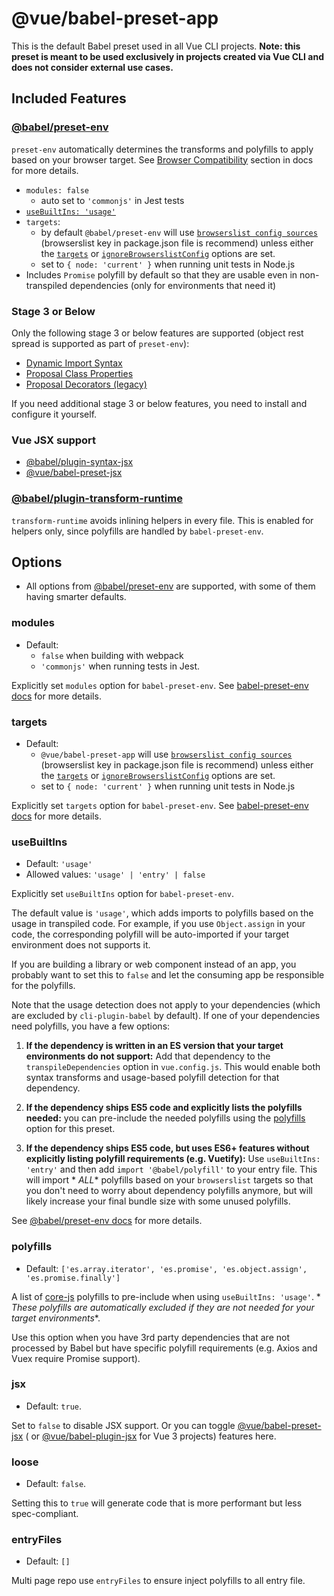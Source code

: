 # @vue/babel-preset-app

This is the default Babel preset used in all Vue CLI projects. **Note: this preset is meant to be used exclusively in
projects created via Vue CLI and does not consider external use cases.**

## Included Features

### [@babel/preset-env](https://new.babeljs.io/docs/en/next/babel-preset-env.html)

`preset-env` automatically determines the transforms and polyfills to apply based on your browser target.
See [Browser Compatibility](https://cli.vuejs.org/guide/browser-compatibility.html) section in docs for more details.

- `modules: false`
    - auto set to `'commonjs'` in Jest tests
- [`useBuiltIns: 'usage'`](#usebuiltins)
- `targets`:
    - by default `@babel/preset-env` will use [
      `browserslist config sources`](https://github.com/browserslist/browserslist#queries) (browserslist key in
      package.json file is recommend) unless either the [`targets`](https://babeljs.io/docs/en/babel-preset-env#targets)
      or [`ignoreBrowserslistConfig`](https://babeljs.io/docs/en/babel-preset-env#ignorebrowserslistconfig) options are
      set.
    - set to `{ node: 'current' }` when running unit tests in Node.js
- Includes `Promise` polyfill by default so that they are usable even in non-transpiled dependencies (only for
  environments that need it)

### Stage 3 or Below

Only the following stage 3 or below features are supported (object rest spread is supported as part of `preset-env`):

- [Dynamic Import Syntax](https://github.com/tc39/proposal-dynamic-import)
- [Proposal Class Properties](https://babeljs.io/docs/en/next/babel-plugin-proposal-class-properties.html)
- [Proposal Decorators (legacy)](https://babeljs.io/docs/en/next/babel-plugin-proposal-decorators.html)

If you need additional stage 3 or below features, you need to install and configure it yourself.

### Vue JSX support

- [@babel/plugin-syntax-jsx](https://github.com/babel/babel/tree/master/packages/babel-plugin-syntax-jsx)
- [@vue/babel-preset-jsx](https://github.com/vuejs/jsx)

### [@babel/plugin-transform-runtime](https://github.com/babel/babel/tree/master/packages/babel-plugin-transform-runtime)

`transform-runtime` avoids inlining helpers in every file. This is enabled for helpers only, since polyfills are handled
by `babel-preset-env`.

## Options

- All options from [@babel/preset-env](https://babeljs.io/docs/en/next/babel-preset-env.html) are supported, with some
  of them having smarter defaults.

### modules

- Default:
    - `false` when building with webpack
    - `'commonjs'` when running tests in Jest.

Explicitly set `modules` option for `babel-preset-env`.
See [babel-preset-env docs](https://github.com/babel/babel/tree/master/packages/babel-preset-env#modules) for more
details.

### targets

- Default:
    - `@vue/babel-preset-app` will use [
      `browserslist config sources`](https://github.com/browserslist/browserslist#queries) (browserslist key in
      package.json file is recommend) unless either the [`targets`](https://babeljs.io/docs/en/babel-preset-env#targets)
      or [`ignoreBrowserslistConfig`](https://babeljs.io/docs/en/babel-preset-env#ignorebrowserslistconfig) options are
      set.
    - set to `{ node: 'current' }` when running unit tests in Node.js

Explicitly set `targets` option for `babel-preset-env`.
See [babel-preset-env docs](https://github.com/babel/babel/tree/master/packages/babel-preset-env#targets) for more
details.

### useBuiltIns

- Default: `'usage'`
- Allowed values: `'usage' | 'entry' | false`

Explicitly set `useBuiltIns` option for `babel-preset-env`.

The default value is `'usage'`, which adds imports to polyfills based on the usage in transpiled code. For example, if
you use `Object.assign` in your code, the corresponding polyfill will be auto-imported if your target environment does
not supports it.

If you are building a library or web component instead of an app, you probably want to set this to `false` and let the
consuming app be responsible for the polyfills.

Note that the usage detection does not apply to your dependencies (which are excluded by `cli-plugin-babel` by default).
If one of your dependencies need polyfills, you have a few options:

1. **If the dependency is written in an ES version that your target environments do not support:** Add that dependency
   to the `transpileDependencies` option in `vue.config.js`. This would enable both syntax transforms and usage-based
   polyfill detection for that dependency.

2. **If the dependency ships ES5 code and explicitly lists the polyfills needed:** you can pre-include the needed
   polyfills using the [polyfills](#polyfills) option for this preset.

3. **If the dependency ships ES5 code, but uses ES6+ features without explicitly listing polyfill requirements (e.g.
   Vuetify):** Use `useBuiltIns: 'entry'` and then add `import '@babel/polyfill'` to your entry file. This will import *
   *ALL** polyfills based on your `browserslist` targets so that you don't need to worry about dependency polyfills
   anymore, but will likely increase your final bundle size with some unused polyfills.

See [@babel/preset-env docs](https://new.babeljs.io/docs/en/next/babel-preset-env.html#usebuiltins-usage) for more
details.

### polyfills

- Default: `['es.array.iterator', 'es.promise', 'es.object.assign', 'es.promise.finally']`

A list of [core-js](https://github.com/zloirock/core-js) polyfills to pre-include when using `useBuiltIns: 'usage'`. *
*These polyfills are automatically excluded if they are not needed for your target environments**.

Use this option when you have 3rd party dependencies that are not processed by Babel but have specific polyfill
requirements (e.g. Axios and Vuex require Promise support).

### jsx

- Default: `true`.

Set to `false` to disable JSX support. Or you can
toggle [@vue/babel-preset-jsx](https://github.com/vuejs/jsx/tree/dev/packages/babel-preset-jsx) (
or [@vue/babel-plugin-jsx](https://github.com/vuejs/jsx-next) for Vue 3 projects) features here.

### loose

- Default: `false`.

Setting this to `true` will generate code that is more performant but less spec-compliant.

### entryFiles

- Default: `[]`

Multi page repo use `entryFiles` to ensure inject polyfills to all entry file.
